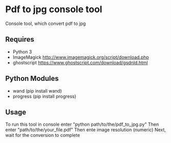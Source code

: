 Pdf to jpg console tool
========================
Console tool, which convert pdf to jpg

Requires
-------------
 * Python 3
 * ImageMagick http://www.imagemagick.org/script/download.php
 * ghostscript https://www.ghostscript.com/download/gsdnld.html
 
 Python Modules
--------------
 * wand (pip install wand)
 * progress (pip install progress)

Usage
--------------
To run this tool in console enter "python path/to/the/pdf_to_jpg.py"
Then enter "path/to/the/your_file.pdf"
Then ente image resolution (numeric)
Next, wait for the conversion to complete

